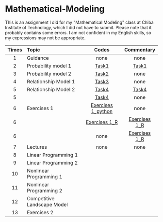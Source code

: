 # Mathematical-Modeling

This is an assignment I did for my "Mathematical Modeling" class at Chiba Institute of Technology, which I did not have to submit.
Please note that it probably contains some errors.
I am not confident in my English skills, so my expressions may not be appropriate.

| Times |Topic| Codes | Commentary |
|:-----------:|:-----------|:------------:|:------------:|
| 1 |Guidance|none|none |
| 2 |Probability model 1 |[Task1](https://github.com/ShinnosukeAsaga/Mathematical-Modeling/blob/main/Task_1.ipynb)|[Task1](https://github.com/ShinnosukeAsaga/Mathematical-Modeling/blob/main/Task1.pdf)|
| 3 |Probability model 2|[Task2](https://github.com/ShinnosukeAsaga/Mathematical-Modeling/blob/main/Task_2.ipynb) |  none  |
| 4 |Relationship Model 1|[Task3](https://github.com/ShinnosukeAsaga/Mathematical-Modeling/blob/main/Task_3_演習.ipynb)|none|
| 5 |Relationship Model 2|[Task4](https://github.com/ShinnosukeAsaga/Mathematical-Modeling/blob/main/Task_4.ipynb)|[Task4](https://github.com/ShinnosukeAsaga/Mathematical-Modeling/blob/main/Task_4.pdf)|none|
|5||[Task4](https://github.com/ShinnosukeAsaga/Mathematical-Modeling/blob/main/Task_4_演習.ipynb)|none|none
| 6 |Exercises 1 |[Exercises 1_python]()|none|
|6  |       |[Exercises 1_R](https://github.com/ShinnosukeAsaga/Mathematical-Modeling/blob/main/Comprehensive%20Exercise%20-%20Assignment%202.R)|[Exercises 1_R](https://github.com/ShinnosukeAsaga/Mathematical-Modeling/blob/main/Comprehensive%20Exercise%20-%20Assignment%202_result.png)|
|6||none|[Exercises 1_R](https://github.com/ShinnosukeAsaga/Mathematical-Modeling/blob/main/Comprehensive%20Exercise%20-%20Assignment%202_result.pdf)
| 7 |Lectures|none|none|
| 8 |Linear Programming 1| ||
| 9 |Linear Programming 2|  |    |
| 10 |Nonlinear Programming 1| ||
| 11 |Nonlinear Programming 2|  |    |
| 12 |Competitive Landscape Model| ||
| 13 |Exercises 2|  |    |

